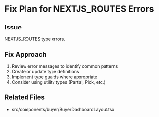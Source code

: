 # Fix Plan for NEXTJS_ROUTES Errors
        
## Issue
NEXTJS_ROUTES type errors.

## Fix Approach
1. Review error messages to identify common patterns
2. Create or update type definitions
3. Implement type guards where appropriate
4. Consider using utility types (Partial, Pick, etc.)

## Related Files
- src/components/buyer/BuyerDashboardLayout.tsx
